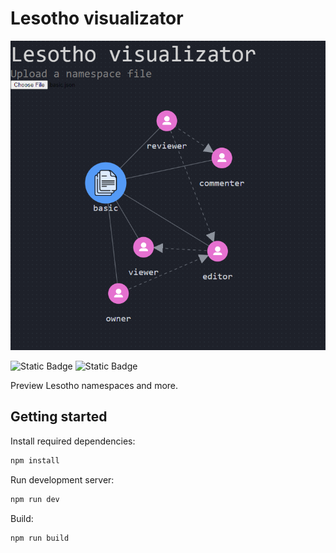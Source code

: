 # Lesotho visualizator

![img](docs/image.png)

![Static Badge](https://img.shields.io/badge/Vue-4fc08d?&logo=vuedotjs&logoColor=fff)
![Static Badge](https://img.shields.io/badge/d3.js-v7-orange)

Preview Lesotho namespaces and more.

## Getting started

Install required dependencies: 

```sh
npm install
```

Run development server:

```sh
npm run dev
```

Build:

```sh
npm run build
```